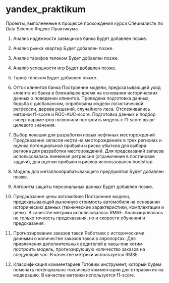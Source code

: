 # yandex_praktikum
 Проекты, выполненные в процессе прохождения курса Специалисть по Data Science Яндекс.Практикума
 
 
1. Анализ надежности заемщиков банка 
Будет добавлен позже.

2. Анализ рынка квартир
Будет добавлен позже.

3. Анализ тарифов телеком
Будет добавлен позже.

4. Анализ успешности игр
Будет добавлен позже.

5. Тариф телеком
Будет добавлен позже.

6. Отток клиентов банка
Построение модели, предсказывающей уход клиента из банка в ближайшее время на основании исторических данных о поведении клиентов. Проведена подготовка данных, борьба с дисбалансом, опробованы модели логистической регрессии, дерева решений, случайного леса. Отслеживались метрики f1-score и ROC-AUC-score. Подготовка данных и подбор гипер-параметров позволили построить модель с f1-score выше целевого значения.

7. Выбор локации для разработки новых нефтяных месторождений
Предсказание запасов нефти на месторождениях в трех регионах и оценка потенциальной прибыли и риска убытков для выбора региона для разработки месторождений. Для предсказаний запасов использовалась линейная регрессия (ограничение в постановке задачи), для оценки прибыли и рисков использовался bootstrap.

8. Модель для металлообрабатывающего предприятия
Будет добавлен позже.

9. Алгоритм защиты персональных данных
Будет добавлен позже.

10. Предсказание цены автомобиля
Построение модели, предсказывающей рыночную стоимость автомобиля на основании исторических данных (технические характеристики, комплектации и цены). В качестве метрики использовалось RMSE. Анализировалась не только точность предсказания, но и скорости обучения и предсказания. 

11. Прогнозирование заказов такси
Работаем с историческими данными о количестве заказов такси в аэропортах. Для привлечения дополнительных водителей в часы-пик хотим построить модель, прогнозирующую количество заказов на следующий час. В качестве метрики используется RMSE.

12. Классификация комментариев
Готовим инструмент, который будем помечать потенциально токсичные комментарии для отправки их на модерацию. В качестве метрики используется f1-score.
